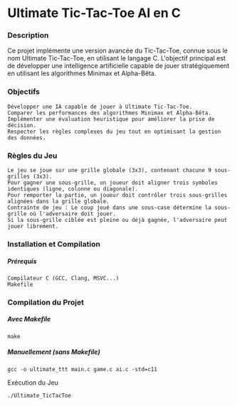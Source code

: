 # Ultimate Tic-Tac-Toe AI en C
### Description

Ce projet implémente une version avancée du Tic-Tac-Toe, connue sous le nom Ultimate Tic-Tac-Toe, en utilisant le langage C. L'objectif principal est de développer une intelligence artificielle capable de jouer stratégiquement en utilisant les algorithmes Minimax et Alpha-Bêta.
### Objectifs

    Développer une IA capable de jouer à Ultimate Tic-Tac-Toe.
    Comparer les performances des algorithmes Minimax et Alpha-Bêta.
    Implémenter une évaluation heuristique pour améliorer la prise de décision.
    Respecter les règles complexes du jeu tout en optimisant la gestion des données.

### Règles du Jeu

    Le jeu se joue sur une grille globale (3x3), contenant chacune 9 sous-grilles (3x3).
    Pour gagner une sous-grille, un joueur doit aligner trois symboles identiques (ligne, colonne ou diagonale).
    Pour remporter la partie, un joueur doit contrôler trois sous-grilles alignées dans la grille globale.
    Contrainte de jeu : Le coup joué dans une sous-case détermine la sous-grille où l'adversaire doit jouer.
    Si la sous-grille ciblée est pleine ou déjà gagnée, l'adversaire peut jouer librement.

### Installation et Compilation
##### Prérequis

    Compilateur C (GCC, Clang, MSVC...)
    Makefile

### Compilation du Projet
##### Avec Makefile

    make

##### Manuellement (sans Makefile)

    gcc -o ultimate_ttt main.c game.c ai.c -std=c11

Exécution du Jeu

    ./Ultimate_TicTacToe
